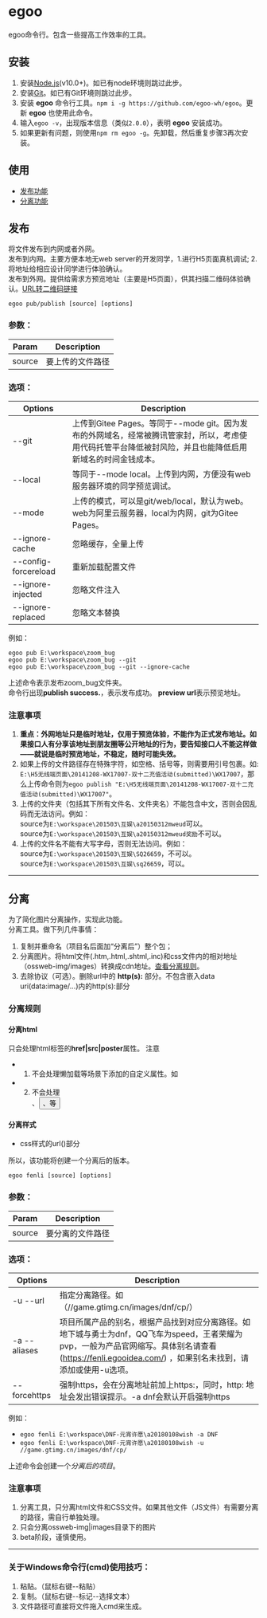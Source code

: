 # egoo
egoo命令行。包含一些提高工作效率的工具。

## 安装
1. 安装[Node.js](https://nodejs.org/)(v10.0+)。如已有node环境则跳过此步。
2. 安装[Git](https://git-scm.com/)。如已有Git环境则跳过此步。
3. 安装 **egoo** 命令行工具。`npm i -g https://github.com/egoo-wh/egoo`。更新 **egoo** 也使用此命令。
4. 输入`egoo -v`，出现版本信息（类似`2.0.0`），表明 **egoo** 安装成功。
5. 如果更新有问题，则使用`npm rm egoo -g`。先卸载，然后重复步骤3再次安装。

## 使用
- [发布功能](#发布)
- [分离功能](#分离)

## 发布
将文件发布到内网或者外网。  
发布到内网。主要方便本地无web server的开发同学，1.进行H5页面真机调试; 2.将地址给相应设计同学进行体验确认。  
发布到外网。提供给需求方预览地址（主要是H5页面），供其扫描二维码体验确认。[URL转二维码链接](http://www.liantu.com/)
```
egoo pub/publish [source] [options]
```
### 参数：
Param | Description
----- | ------------
source | 要上传的文件路径

### 选项：

 Options  | Description
------------- | -------------
--git | 上传到Gitee Pages。等同于--mode git。因为发布的外网域名，经常被腾讯管家封，所以，考虑使用代码托管平台降低被封风险，并且也能降低启用新域名的时间金钱成本。  
--local | 等同于--mode local。上传到内网，方便没有web服务器环境的同学预览调试。  
--mode | 上传的模式，可以是git/web/local，默认为web。web为阿里云服务器，local为内网，git为Gitee Pages。  
--ignore-cache | 忽略缓存，全量上传  
--config-forcereload | 重新加载配置文件
--ignore-injected | 忽略文件注入
--ignore-replaced | 忽略文本替换

例如：
```
egoo pub E:\workspace\zoom_bug
egoo pub E:\workspace\zoom_bug --git
egoo pub E:\workspace\zoom_bug --git --ignore-cache
```
上述命令表示发布zoom_bug文件夹。  
命令行出现**publish success.**，表示发布成功。 **preview url**表示预览地址。

### 注意事项
1. **重点：外网地址只是临时地址，仅用于预览体验，不能作为正式发布地址。如果接口人有分享该地址到朋友圈等公开地址的行为，要告知接口人不能这样做——就说是临时预览地址，不稳定，随时可能失效。**
2. 如果上传的文件路径存在特殊字符，如空格、括号等，则需要用引号包裹。如:  
`E:\H5无线端页面\20141208-WX17007-双十二充值活动(submitted)\WX17007`，那么上传命令则为`egoo publish "E:\H5无线端页面\20141208-WX17007-双十二充值活动(submitted)\WX17007"`。
3. 上传的文件夹（包括其下所有文件名、文件夹名）不能包含中文，否则会因乱码而无法访问。例如：  
source为`E:\workspace\201503\互娱\a20150312mweud`可以。  
source为`E:\workspace\201503\互娱\a20150312mweud奖励`不可以。  
4. 上传的文件名不能有大写字母，否则无法访问。例如：  
source为`E:\workspace\201503\互娱\SQ26659`，不可以。  
source为`E:\workspace\201503\互娱\sq26659`，可以。  

---

## 分离
为了简化图片分离操作，实现此功能。  
分离工具。做下列几件事情：  
1. 复制并重命名（项目名后面加“分离后”）整个包；
2. 分离图片。将html文件(.htm,.html,.shtml,.inc)和css文件内的相对地址（ossweb-img/images）转换成cdn地址。[查看分离规则](#分离规则)。 
3. 去除协议（可选）。删除url中的 **http(s):** 部分。不包含嵌入data uri(data:image/...)内的http(s):部分

### 分离规则
#### 分离html
只会处理html标签的**href|src|poster**属性。
注意
* 1. 不会处理懒加载等场景下添加的自定义属性。如<div data-lazy=url />
* 2. 不会处理<form action=url>、<button formaction=url>、<head profile=url>等

#### 分离样式
- css样式的url()部分

所以，该功能将创建一个分离后的版本。
```
egoo fenli [source] [options]
```
### 参数：
Param | Description
----- | ------------
source | 要分离的文件路径

### 选项：

 Options  | Description
------------- | -------------
-u --url  | 指定分离路径。如（//game.gtimg.cn/images/dnf/cp/）
-a --aliases | 项目所属产品的别名，根据产品找到对应分离路径。如地下城与勇士为dnf，QQ飞车为speed，王者荣耀为pvp，一般为产品官网缩写。具体别名请查看(https://fenli.egooidea.com/) ，如果别名未找到，请添加或使用-u选项。
--forcehttps | 强制https，会在分离地址前加上https:，同时，http: 地址会发出错误提示。-a dnf会默认开启强制https

例如：
- `egoo fenli E:\workspace\DNF-元宵许愿\a20180108wish -a DNF`
- `egoo fenli E:\workspace\DNF-元宵许愿\a20180108wish -u //game.gtimg.cn/images/dnf/cp/`

上述命令会创建一个*分离后的项目*。
### 注意事项
1. 分离工具，只分离html文件和CSS文件。如果其他文件（JS文件）有需要分离的路径，需自行单独处理。
2. 只会分离ossweb-img|images目录下的图片
3. beta阶段，谨慎使用。

---

### 关于Windows命令行(cmd)使用技巧：

1. 粘贴。（鼠标右键--粘贴）
2. 复制。（鼠标右键--标记--选择文本）
3. 文件路径可直接将文件拖入cmd来生成。


